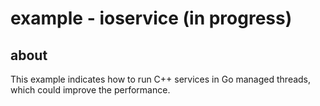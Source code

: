 # example - ioservice (in progress)

## about

This example indicates how to run C++ services in Go managed threads, which could improve the performance.
